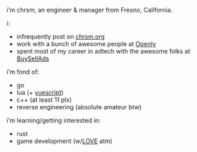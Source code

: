 i'm chrsm, an engineer & manager from Fresno, California.

i:

- infrequently post on [chrsm.org][3]
- work with a bunch of awesome people at [Openly][4]
- spent most of my career in adtech with the awesome folks at [BuySellAds][5]

i'm fond of:

- go
- lua (+ [yuescript][2])
- c++ (at least 11 plx)
- reverse engineering (absolute amateur btw)

i'm learning/getting interested in:

- rust
- game development (w/[LOVE][6] atm)

[1]: /
[2]: https://github.com/pigpigyyy/yuescript
[3]: https://chrsm.org
[4]: https://openly.com
[5]: https://buysellads.com
[6]: https://love2d.org
